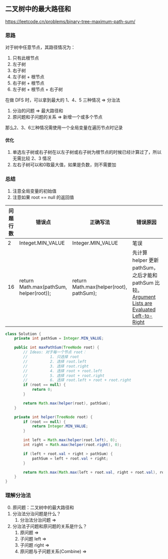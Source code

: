 ## 二叉树中的最大路径和

<https://leetcode.cn/problems/binary-tree-maximum-path-sum/>

### 思路

对于树中任意节点，其路径情况为：

1. 只有此根节点
2. 左子树
3. 右子树
4. 左子树 + 根节点
5. 右子树 + 根节点
6. 左子树 + 根节点 + 右子树

在做 DFS 时，可以拿到最大的 1、4、5 三种情况 => 分治法

1. 分治的问题 => 最大路径和
2. 原问题和子问题的关系 => 新增一个或多个节点

那么2、3、6三种情况需使用一个全局变量在遍历节点时记录

#### 优化

1. 单选左子树或右子树在以左子树或右子树为根节点的时候已经计算过了，所以无需比较 2、3 情况
2. 左右子树可以和0取最大值，如果是负数，则不需要加

### 总结

1. 注意全局变量的初始值
2. 注意如果 root == null 的返回值

| 问题行数 | 错误点                                     | 正确写法                                    | 错误原因                                                                                                                                                          |
|------|-----------------------------------------|-----------------------------------------|---------------------------------------------------------------------------------------------------------------------------------------------------------------|
| 2    | Integet.MIN_VALUE                       | Integer.MIN_VALUE                       | 笔误                                                                                                                                                            |
| 16   | return Math.max(pathSum, helper(root)); | return Math.max(helper(root), pathSum); | 先计算 helper 更新 pathSum，之后才能和 pathSum 比较。[Argument Lists are Evaluated Left-to-Right](https://docs.oracle.com/javase/specs/jls/se8/html/jls-15.html#jls-15.7.4) |

```java
class Solution {
    private int pathSum = Integer.MIN_VALUE;

    public int maxPathSum(TreeNode root) {
        // Ideas: 对于每一个节点 root：
        //			1. 只选择 root
        //			2. 选择 root.left
        //			3. 选择 root.right
        //			4. 选择 root + root.left
        //			5. 选择 root + root.right
        //			6. 选择 root.left + root + root.right
        if (root == null) {
            return 0;
        }

        return Math.max(helper(root), pathSum);
    }

    private int helper(TreeNode root) {
        if (root == null) {
            return Integer.MIN_VALUE;
        }

        int left = Math.max(helper(root.left), 0);
        int right = Math.max(helper(root.right), 0);

        if (left + root.val + right > pathSum) {
            pathSum = left + root.val + right;
        }

        return Math.max(Math.max(left + root.val, right + root.val), root.val);
    }
}
```

### 理解分治法

0. 原问题：二叉树中的最大路径和
1. 分治法分治问题是什么？
    1. 分治法分治问题 =>
2. 分治法子问题和原问题的关系是什么？
    1. 原问题 =>
    2. 子问题 left =>
    3. 子问题 right =>
    4. 原问题与子问题关系(Combine) =>


